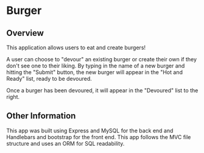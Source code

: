 # Burger

## Overview

This application allows users to eat and create burgers!

A user can choose to "devour" an existing burger or create their own if they don't see one to their liking. By typing in the name of a new burger and hitting the "Submit" button, the new burger will appear in the "Hot and Ready" list, ready to be devoured.

Once a burger has been devoured, it will appear in the "Devoured" list to the right.

## Other Information

This app was built using Express and MySQL for the back end and Handlebars and bootstrap for the front end. This app follows the MVC file structure and uses an ORM for SQL readability.
